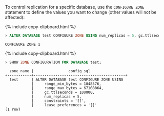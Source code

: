 To control replication for a specific database, use the `CONFIGURE ZONE` statement to define the values you want to change (other values will not be affected):

{% include copy-clipboard.html %}
~~~ sql
> ALTER DATABASE test CONFIGURE ZONE USING num_replicas = 5, gc.ttlseconds = 100000;
~~~

~~~
CONFIGURE ZONE 1
~~~

{% include copy-clipboard.html %}
~~~ sql
> SHOW ZONE CONFIGURATION FOR DATABASE test;
~~~

~~~
  zone_name |                config_sql
+-----------+------------------------------------------+
  test      | ALTER DATABASE test CONFIGURE ZONE USING
            |     range_min_bytes = 1048576,
            |     range_max_bytes = 67108864,
            |     gc.ttlseconds = 100000,
            |     num_replicas = 5,
            |     constraints = '[]',
            |     lease_preferences = '[]'
(1 row)
~~~
